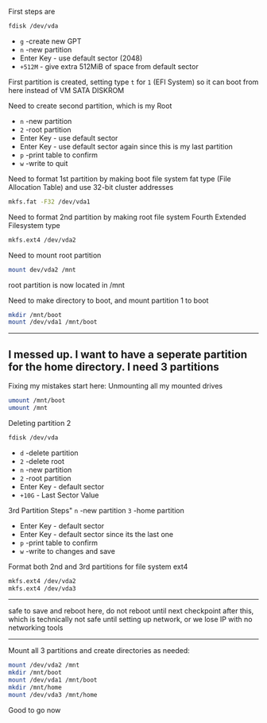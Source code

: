 
First steps are 
```bash
fdisk /dev/vda
```
- `g` -create new GPT
- `n` -new partition
- Enter Key - use default sector (2048)
- `+512M` - give extra 512MiB of space from default sector

First partition is created, setting type `t` for `1` (EFI System) so it can boot from here instead of VM SATA DISKROM

Need to create second partition, which is my Root

- `n` -new partition
- `2` -root partition
- Enter Key - use default sector
- Enter Key - use default sector again since this is my last partition
- `p` -print table to confirm
- `w` -write to quit

Need to format 1st partition by making boot file system fat type (File Allocation Table) and use 32-bit cluster addresses
```bash
mkfs.fat -F32 /dev/vda1
```

Need to format 2nd partition by making root file system Fourth Extended Filesystem type
```bash
mkfs.ext4 /dev/vda2
```
Need to mount root partition
```bash
mount dev/vda2 /mnt
```
root partition is now located in /mnt

Need to make directory to boot, and mount partition 1 to boot
```bash
mkdir /mnt/boot
mount /dev/vda1 /mnt/boot
```
---
I messed up. I want to have a seperate partition for the home directory. I need 3 partitions
---
Fixing my mistakes start here:
Unmounting all my mounted drives
```bash
umount /mnt/boot
umount /mnt
```
Deleting partition 2
```bash
fdisk /dev/vda
```
- `d` -delete partition
- `2` -delete root
- `n` -new partition
- `2` -root partition
- Enter Key - default sector
- `+10G` - Last Sector Value

3rd Partition Steps"
`n` -new partition
`3` -home partition
- Enter Key - default sector
- Enter Key - default sector since its the last one
- `p` -print table to confirm
- `w` -write to changes and save

Format both 2nd and 3rd partitions for file system ext4
```bash
mkfs.ext4 /dev/vda2
mkfs.ext4 /dev/vda3
```
---

safe to save and reboot here, do not reboot until next checkpoint after this, which is technically not safe until setting up network, or we lose IP with no networking tools

---

Mount all 3 partitions and create directories as needed:
```bash
mount /dev/vda2 /mnt
mkdir /mnt/boot
mount /dev/vda1 /mnt/boot
mkdir /mnt/home
mount /dev/vda3 /mnt/home
```
Good to go now

